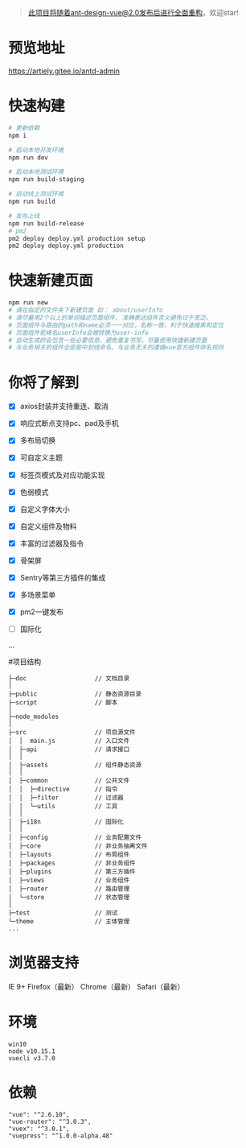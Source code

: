 > 此项目将随着ant-design-vue@2.0发布后进行全面重构，欢迎star!
# 预览地址
https://artiely.gitee.io/antd-admin


# 快速构建

```bash
# 更新依赖
npm i

# 启动本地开发环境
npm run dev

# 启动本地测试环境
npm run build-staging

# 启动线上测试环境
npm run build

# 发布上线
npm run build-release
# pm2
pm2 deploy deploy.yml production setup
pm2 deploy deploy.yml production
```

# 快速新建页面
```bash
npm run new
# 请在指定的文件夹下新建页面 如： about/userInfo
# 请尽量用2个以上的单词描述页面组件, 准确表达组件含义避免过于宽泛。
# 页面组件与路由的path和name必须一一对应，名称一致，利于快速搜索和定位
# 页面组件驼峰名userInfo会被转换为user-info
# 自动生成的会包含一些必要信息，避免重复书写，尽量使用快捷新建页面
# 与业务相关的组件全部是中划线命名，与业务无关的遵循vue官方组件命名规则
```

# 你将了解到
- [x] axios封装并支持重连、取消

- [x] 响应式断点支持pc、pad及手机

- [x] 多布局切换

- [x] 可自定义主题

- [x] 标签页模式及对应功能实现

- [x] 色弱模式

- [x] 自定义字体大小

- [x] 自定义组件及物料

- [x] 丰富的过滤器及指令

- [x] 骨架屏

- [x] Sentry等第三方插件的集成

- [x] 多场景菜单

- [x] pm2一键发布

- [ ] 国际化

...


#项目结构
```
├─doc                   // 文档目录
│      
├─public                // 静态资源目录
├─script                // 脚本
│      
├─node_modules
│  
├─src                   // 项目源文件
│  │  main.js           // 入口文件
│  ├─api                // 请求接口
│  │      
│  ├─assets             // 组件静态资源
│  │              
│  ├─common             // 公共文件
│  │  ├─directive       // 指令
│  │  ├─filter          // 过滤器
│  │  └─utils           // 工具
│  │  
│  ├─i18n               // 国际化
│  │  
│  ├─config             // 业务配置文件
│  ├─core               // 非业务抽离文件
│  ├─layouts            // 布局组件
│  ├─packages           // 非业务组件
│  ├─plugins            // 第三方插件
│  ├─views              // 业务组件
│  ├─router             // 路由管理
│  └─store              // 状态管理
│              
├─test                  // 测试
└─theme                 // 主体管理
...
```
# 浏览器支持
IE 9+
Firefox（最新）
Chrome（最新）
Safari（最新）





# 环境
```
win10
node v10.15.1
vuecli v3.7.0
```
# 依赖
```
"vue": "^2.6.10",
"vue-router": "^3.0.3",
"vuex": "^3.0.1",
"vuepress": "^1.0.0-alpha.48"
```










